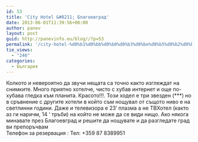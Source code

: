 ```yaml
---
id: 53
title: 'City Hotel &#8211; Благоевград'
date: 2013-06-01T11:39:56+00:00
author: panev
layout: post
guid: http://panevinfo.eu/blog//?p=53
permalink: '/city-hotel-%d0%b1%d0%bb%d0%b0%d0%b3%d0%be%d0%b5%d0%b2%d0%b3%d1%80%d0%b0%d0%b4.html'
tie_views:
  - "246"
categories:
  - България
---
```

Колкото и невероятно да звучи нещата са точно както изглеждат на снимките. Много приятно хотелче, чисто с хубав интернет и още по-хубава гледка към планита. Красото!!!. Този ходел е три звезден (\***) но в сръвнение с другите хотели в който съм нощувал от същото ниво е на светлинни години. Даже и телевизора е 23&#8242; плазма а не ТВХотел (както аз ги наричм, 14 &#8216; тръби) на който не може да се види нищо. Ако някога минавате през Благоевград и решите да нощувате и да разгледате град ви препоръчвам <a href="http://www.cityhotelbg.com/" title="Хотел City" target="_blank"></a>  
Телефон за резервация : Teл: +359 87 8389951